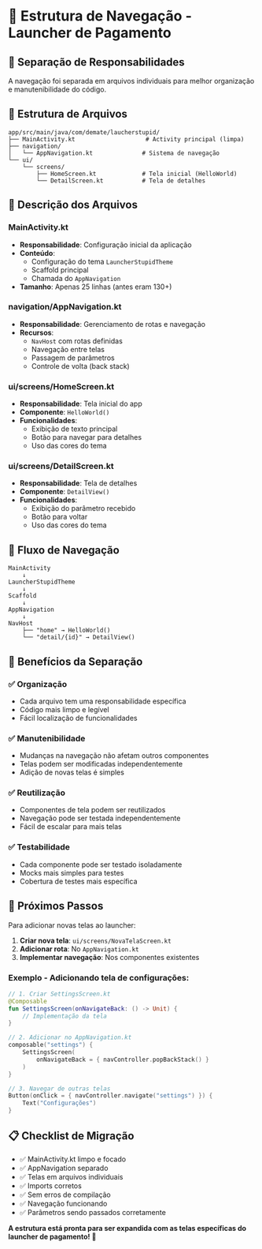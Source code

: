 # 📁 Estrutura de Navegação - Launcher de Pagamento

## 🎯 Separação de Responsabilidades

A navegação foi separada em arquivos individuais para melhor organização e manutenibilidade do
código.

## 📂 Estrutura de Arquivos

```
app/src/main/java/com/demate/laucherstupid/
├── MainActivity.kt                    # Activity principal (limpa)
├── navigation/
│   └── AppNavigation.kt              # Sistema de navegação
└── ui/
    └── screens/
        ├── HomeScreen.kt             # Tela inicial (HelloWorld)
        └── DetailScreen.kt           # Tela de detalhes
```

## 📱 Descrição dos Arquivos

### **MainActivity.kt**

- **Responsabilidade**: Configuração inicial da aplicação
- **Conteúdo**:
    - Configuração do tema `LauncherStupidTheme`
    - Scaffold principal
    - Chamada do `AppNavigation`
- **Tamanho**: Apenas 25 linhas (antes eram 130+)

### **navigation/AppNavigation.kt**

- **Responsabilidade**: Gerenciamento de rotas e navegação
- **Recursos**:
    - `NavHost` com rotas definidas
    - Navegação entre telas
    - Passagem de parâmetros
    - Controle de volta (back stack)

### **ui/screens/HomeScreen.kt**

- **Responsabilidade**: Tela inicial do app
- **Componente**: `HelloWorld()`
- **Funcionalidades**:
    - Exibição de texto principal
    - Botão para navegar para detalhes
    - Uso das cores do tema

### **ui/screens/DetailScreen.kt**

- **Responsabilidade**: Tela de detalhes
- **Componente**: `DetailView()`
- **Funcionalidades**:
    - Exibição do parâmetro recebido
    - Botão para voltar
    - Uso das cores do tema

## 🔄 Fluxo de Navegação

```
MainActivity
    ↓
LauncherStupidTheme
    ↓
Scaffold
    ↓
AppNavigation
    ↓
NavHost
    ├── "home" → HelloWorld()
    └── "detail/{id}" → DetailView()
```

## 🎨 Benefícios da Separação

### ✅ **Organização**

- Cada arquivo tem uma responsabilidade específica
- Código mais limpo e legível
- Fácil localização de funcionalidades

### ✅ **Manutenibilidade**

- Mudanças na navegação não afetam outros componentes
- Telas podem ser modificadas independentemente
- Adição de novas telas é simples

### ✅ **Reutilização**

- Componentes de tela podem ser reutilizados
- Navegação pode ser testada independentemente
- Fácil de escalar para mais telas

### ✅ **Testabilidade**

- Cada componente pode ser testado isoladamente
- Mocks mais simples para testes
- Cobertura de testes mais específica

## 🚀 Próximos Passos

Para adicionar novas telas ao launcher:

1. **Criar nova tela**: `ui/screens/NovaTelaScreen.kt`
2. **Adicionar rota**: No `AppNavigation.kt`
3. **Implementar navegação**: Nos componentes existentes

### Exemplo - Adicionando tela de configurações:

```kotlin
// 1. Criar SettingsScreen.kt
@Composable
fun SettingsScreen(onNavigateBack: () -> Unit) {
    // Implementação da tela
}

// 2. Adicionar no AppNavigation.kt
composable("settings") {
    SettingsScreen(
        onNavigateBack = { navController.popBackStack() }
    )
}

// 3. Navegar de outras telas
Button(onClick = { navController.navigate("settings") }) {
    Text("Configurações")
}
```

## 📋 Checklist de Migração

- ✅ MainActivity.kt limpo e focado
- ✅ AppNavigation separado
- ✅ Telas em arquivos individuais
- ✅ Imports corretos
- ✅ Sem erros de compilação
- ✅ Navegação funcionando
- ✅ Parâmetros sendo passados corretamente

**A estrutura está pronta para ser expandida com as telas específicas do launcher de pagamento! 🎉**
